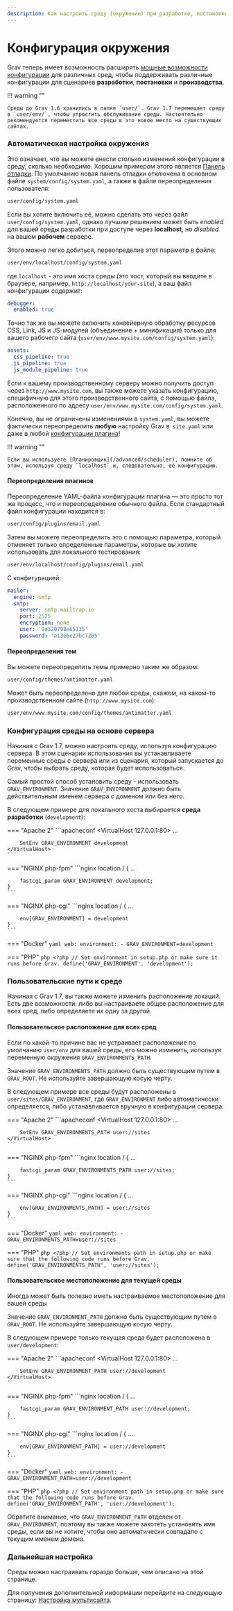 ```yaml
---
description: Как настроить среду (окружение) при разработке, постановке и производстве Grav CMS.
---
```


# Конфигурация окружения

Grav теперь имеет возможность расширять [мощные возможности конфигурации](/basics/grav-configuration) для различных сред, чтобы поддерживать различные конфигурации для сценариев **разработки**, **постановки** и **производства**.

!!! warning ""

	Среды до Grav 1.6 хранились в папке `user/`. Grav 1.7 перемещает среду в `user/env/`, чтобы упростить обслуживание среды. Настоятельно рекомендуется переместить все среды в это новое место на существующих сайтах.

### Автоматическая настройка окружения

Это означает, что вы можете внести столько изменений конфигурации в среду, сколько необходимо. Хорошим примером этого является [Панель отладки](/advanced/debugging). По умолчанию новая панель отладки отключена в основном файле `system/config/system.yaml`, а также в файле переопределения пользователя:

```bash
user/config/system.yaml
```

Если вы хотите включить её, можно сделать это через файл `user/config/system.yaml`, однако лучшим решением может быть _enabled_ для вашей среды разработки при доступе через **localhost**, но _disabled_ на вашем **рабочем** сервере.

Этого можно легко добиться, переопределив этот параметр в файле:

```bash
user/env/localhost/config/system.yaml
```

где `localhost` - это имя хоста среды (это хост, который вы вводите в браузере, например, `http://localhost/your-site`), а ваш файл конфигурации содержит:

```yaml
debugger:
  enabled: true
```

Точно так же вы можете включить конвейерную обработку ресурсов CSS, Link, JS и JS-модулей (объединение + минификация) только для вашего рабочего сайта
(`user/env/www.mysite.com/config/system.yaml`):

```yaml
assets:
  css_pipeline: true
  js_pipeline: true
  js_module_pipeline: true
```

Если к вашему производственному серверу можно получить доступ через `http://www.mysite.com`, вы также можете указать конфигурацию, специфичную для этого производственного сайта, с помощью файла, расположенного по адресу `user/env/www.mysite.com/config/system.yaml`.

Конечно, вы не ограничены изменениями в `system.yaml`, вы можете фактически переопределить **любую** настройку Grav в` site.yaml` или даже в любой [конфигурации плагина](/plugins/plugin-basics)!

!!! warning ""

	Если вы используете [Планировщик](/advanced/scheduler), помните об этом, используя среду `localhost` и, следовательно, её конфигурацию.

#### Переопределения плагинов

Переопределение YAML-файла конфигурации плагина — это просто тот же процесс, что и переопределение обычного файла. Если стандартный файл конфигурации находится в:

```bash
user/config/plugins/email.yaml
```

Затем вы можете переопределить это с помощью параметра, который отменяет только определенные параметры, которые вы хотите использовать для локального тестирования:

```bash
user/env/localhost/config/plugins/email.yaml
```

С конфигурацией:

```yaml
mailer:
  engine: smtp
  smtp:
    server: smtp.mailtrap.io
    port: 2525
    encryption: none
    user: '9a320798e65135'
    password: 'a13e6e27bc7205'
```

#### Переопределения тем

Вы можете переопределить темы примерно таким же образом:

```bash
user/config/themes/antimatter.yaml
```

Может быть переопределено для любой среды, скажем, на каком-то производственном сайте (`http://www.mysite.com`):

```bash
user/env/www.mysite.com/config/themes/antimatter.yaml
```

### Конфигурация среды на основе сервера

Начиная с Grav 1.7, можно настроить среду, используя конфигурацию сервера. В этом сценарии использования вы устанавливаете переменные среды с сервера или из сценария, который запускается до Grav, чтобы выбрать среду, которая будет использоваться.

Самый простой способ установить среду - использовать `GRAV_ENVIRONMENT`. Значение `GRAV_ENVIRONMENT` должно быть действительным именем сервера с доменом или без него.

В следующем примере для локального хоста выбирается **среда разработки** (`development`):

=== "Apache 2"
	```apacheconf
	<VirtualHost 127.0.0.1:80>
		...

		SetEnv GRAV_ENVIRONMENT development
	</VirtualHost>
	```

=== "NGINX php-fpm"
	```nginx
	location / {
		...

		fastcgi_param GRAV_ENVIRONMENT development;
	}
	```

=== "NGINX php-cgi"
	```nginx
	location / {
		...

		env[GRAV_ENVIRONMENT] = development
	}
	```

=== "Docker"
	```yaml
	web:
	environment:
		- GRAV_ENVIRONMENT=development
	```

=== "PHP"
	```php
	<?php
	// Set environment in setup.php or make sure it runs before Grav.
	define('GRAV_ENVIRONMENT', 'development');
	```

### Пользовательские пути к среде

Начиная с Grav 1.7, вы также можете изменить расположение локаций. Есть две возможности: либо вы настраиваете общее расположение для всех сред, либо определяете их одну за другой.

#### Пользовательское расположение для всех сред

Если по какой-то причине вас не устраивает расположение по умолчанию `user/env` для вашей среды, его можно изменить, используя переменную окружения `GRAV_ENVIRONMENTS_PATH`.

Значение `GRAV_ENVIRONMENTS_PATH` должно быть существующим путем в `GRAV_ROOT`. Не используйте завершающую косую черту.

В следующем примере все среды будут расположены в `user/sites/GRAV_ENVIRONMENT`, где `GRAV_ENVIRONMENT` либо автоматически определяется, либо устанавливается вручную в конфигурации сервера:

=== "Apache 2"
	```apacheconf
	<VirtualHost 127.0.0.1:80>
		...

		SetEnv GRAV_ENVIRONMENTS_PATH user://sites
	</VirtualHost>
	```

=== "NGINX php-fpm"
	```nginx
	location / {
		...

		fastcgi_param GRAV_ENVIRONMENTS_PATH user://sites;
	}
	```

=== "NGINX php-cgi"
	```nginx
	location / {
		...

		env[GRAV_ENVIRONMENTS_PATH] = user://sites
	}
	```

=== "Docker"
	```yaml
	web:
	environment:
		- GRAV_ENVIRONMENTS_PATH=user://sites
	```

=== "PHP"
	```php
	<?php
	// Set environments path in setup.php or make sure that the following code runs before Grav.
	define('GRAV_ENVIRONMENTS_PATH', 'user://sites');
	```

#### Пользовательское местоположение для текущей среды

Иногда может быть полезно иметь настраиваемое местоположение для вашей среды

Значение `GRAV_ENVIRONMENT_PATH` должно быть существующим путем в `GRAV_ROOT`. Не используйте завершающую косую черту.

В следующем примере только текущая среда будет расположена в `user/development`:

=== "Apache 2"
	```apacheconf
	<VirtualHost 127.0.0.1:80>
		...

		SetEnv GRAV_ENVIRONMENT_PATH user://development
	</VirtualHost>
	```

=== "NGINX php-fpm"
	```nginx
	location / {
		...

		fastcgi_param GRAV_ENVIRONMENT_PATH user://development;
	}
	```

=== "NGINX php-cgi"
	```nginx
	location / {
		...

		env[GRAV_ENVIRONMENT_PATH] = user://development
	}
	```

=== "Docker"
	```yaml
	web:
	environment:
		- GRAV_ENVIRONMENT_PATH=user://development
	```

=== "PHP"
	```php
	<?php
	// Set environment path in setup.php or make sure that the following code runs before Grav.
	define('GRAV_ENVIRONMENT_PATH', 'user://development');
	```

Обратите внимание, что `GRAV_ENVIRONMENT_PATH` отделен от `GRAV_ENVIRONMENT`, поэтому вы также можете захотеть установить имя среды, если вы не хотите, чтобы оно автоматически совпадало с текущим именем домена.

### Дальнейшая настройка

Среды можно настраивать гораздо больше, чем описано на этой странице.

Для получения дополнительной информации перейдите на следующую страницу: [Настройка мультисайта](/advanced/multisite-setup).
